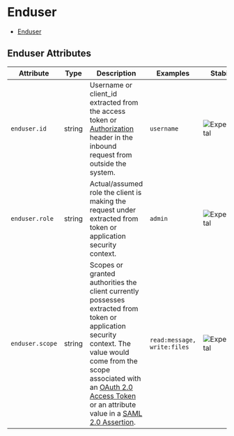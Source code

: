 <!--- Hugo front matter used to generate the website version of this page:
--->

# Enduser

- [Enduser](#enduser)

## Enduser Attributes

| Attribute       | Type   | Description                                                                                                                                                                                                                                                                                                                                                                             | Examples                    | Stability                                                        |
| --------------- | ------ | --------------------------------------------------------------------------------------------------------------------------------------------------------------------------------------------------------------------------------------------------------------------------------------------------------------------------------------------------------------------------------------- | --------------------------- | ---------------------------------------------------------------- |
| `enduser.id`    | string | Username or client_id extracted from the access token or [Authorization](https://tools.ietf.org/html/rfc7235#section-4.2) header in the inbound request from outside the system.                                                                                                                                                                                                        | `username`                  | ![Experimental](https://img.shields.io/badge/-experimental-blue) |
| `enduser.role`  | string | Actual/assumed role the client is making the request under extracted from token or application security context.                                                                                                                                                                                                                                                                        | `admin`                     | ![Experimental](https://img.shields.io/badge/-experimental-blue) |
| `enduser.scope` | string | Scopes or granted authorities the client currently possesses extracted from token or application security context. The value would come from the scope associated with an [OAuth 2.0 Access Token](https://tools.ietf.org/html/rfc6749#section-3.3) or an attribute value in a [SAML 2.0 Assertion](http://docs.oasis-open.org/security/saml/Post2.0/sstc-saml-tech-overview-2.0.html). | `read:message, write:files` | ![Experimental](https://img.shields.io/badge/-experimental-blue) |
